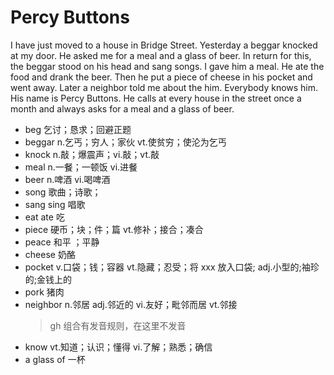 # Percy Buttons

I have just moved to a house in Bridge Street. Yesterday a beggar knocked at my door. He asked me for a meal and a glass of beer. In return for this, the beggar stood on his head and sang songs. I gave him a meal. He ate the food and drank the beer. Then he put a piece of cheese in his pocket and went away. Later a neighbor told me about the him. Everybody knows him. His name is Percy Buttons. He calls at every house in the street once a month and always asks for a meal and a glass of beer.

-   beg 乞讨；恳求；回避正题
-   beggar n.乞丐；穷人；家伙 vt.使贫穷；使沦为乞丐
-   knock n.敲；爆震声；vi.敲；vt.敲
-   meal n.一餐；一顿饭 vi.进餐
-   beer n.啤酒 vi.喝啤酒
-   song 歌曲；诗歌；
-   sang sing 唱歌
-   eat ate 吃
-   piece 硬币；块；件；篇 vt.修补；接合；凑合
-   peace 和平 ；平静
-   cheese 奶酪
-   pocket v.口袋；钱；容器 vt.隐藏；忍受；将 xxx 放入口袋; adj.小型的;袖珍的;金钱上的
-   pork 猪肉
-   neighbor n.邻居 adj.邻近的 vi.友好；毗邻而居 vt.邻接
    > gh 组合有发音规则，在这里不发音
-   know vt.知道；认识；懂得 vi.了解；熟悉；确信
-   a glass of 一杯
